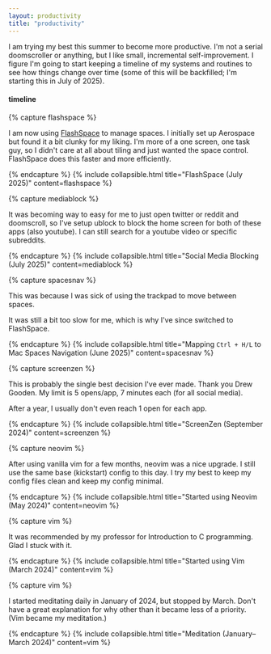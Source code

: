 ```yaml
---
layout: productivity
title: "productivity"
---
```


I am trying my best this summer to become more productive. I'm not a
serial doomscroller or anything, but I like small, incremental self-improvement.
I figure I'm going to start keeping a timeline of my systems and routines to
see how things change over time (some of this will be backfilled; I'm starting
this in July of 2025).

#### timeline

{% capture flashspace %}

I am now using [FlashSpace](https://github.com/wojciech-kulik/FlashSpace) to manage spaces. I initially set up Aerospace but found it a bit clunky for my liking. I'm more of a one screen, one task guy, so I didn't care at all about tiling and just wanted the space control. FlashSpace does this faster and more efficiently.

{% endcapture %}
{% include collapsible.html title="FlashSpace (July 2025)" content=flashspace %}


{% capture mediablock %}

It was becoming way to easy for me to just open twitter or reddit and doomscroll, so I've setup ublock to block the home screen for both of these apps (also youtube). I can still search for a youtube video or specific subreddits.

{% endcapture %}
{% include collapsible.html title="Social Media Blocking (July 2025)" content=mediablock %}


{% capture spacesnav %}

This was because I was sick of using the trackpad to move between spaces.

It was still a bit too slow for me, which is why I've since switched to FlashSpace.

{% endcapture %}
{% include collapsible.html title="Mapping `Ctrl + H/L` to Mac Spaces Navigation (June 2025)" content=spacesnav %}


{% capture screenzen %}

This is probably the single best decision I've ever made. Thank you Drew Gooden. My limit is 5 opens/app, 7 minutes each (for all social media). 

After a year, I usually don't even reach 1 open for each app.

{% endcapture %}
{% include collapsible.html title="ScreenZen (September 2024)" content=screenzen %}


{% capture neovim %}

After using vanilla vim for a few months, neovim was a nice upgrade. I still use the same base (kickstart) config to this day. I try my best to keep my config files clean and keep my config minimal.

{% endcapture %}
{% include collapsible.html title="Started using Neovim (May 2024)" content=neovim %}


{% capture vim %}

It was recommended by my professor for Introduction to C programming. Glad I stuck with it.

{% endcapture %}
{% include collapsible.html title="Started using Vim (March 2024)" content=vim %}


{% capture vim %}

I started meditating daily in January of 2024, but stopped by March. Don't have a great explanation for why other than it became less of a priority. (Vim became my meditation.)

{% endcapture %}
{% include collapsible.html title="Meditation (January–March 2024)" content=vim %}
